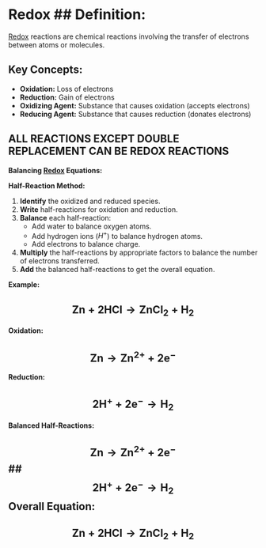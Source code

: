 
# Redox ## **Definition:**
[Redox](./../redox/) reactions are chemical reactions involving the transfer of electrons between atoms or molecules.

## **Key Concepts:**
* **Oxidation:** Loss of electrons
* **Reduction:** Gain of electrons
* **Oxidizing Agent:** Substance that causes oxidation (accepts electrons)
* **Reducing Agent:** Substance that causes reduction (donates electrons)

## **ALL REACTIONS EXCEPT DOUBLE REPLACEMENT CAN BE REDOX REACTIONS**

**Balancing [Redox](./../redox/) Equations:**

**Half-Reaction Method:**
1. **Identify** the oxidized and reduced species.
2. **Write** half-reactions for oxidation and reduction.
3. **Balance** each half-reaction:
	 * Add water to balance oxygen atoms.
	 * Add hydrogen ions ($H^+$) to balance hydrogen atoms.
	 * Add electrons to balance charge.
1. **Multiply** the half-reactions by appropriate factors to balance the number of electrons transferred.
2. **Add** the balanced half-reactions to get the overall equation.

**Example:**

## $$ \text{Zn} + \text{2HCl} \rightarrow \text{ZnCl}_2 + \text{H}_2 $$ 
**Oxidation:**  
## $$\text{Zn} \rightarrow \text{Zn}^{2+} + 2\text{e}^-$$ 
**Reduction:** 
## $$ 2\text{H}^+ + 2\text{e}^- \rightarrow \text{H}_2$$ 
**Balanced Half-Reactions:**
## $$ \text{Zn} \rightarrow \text{Zn}^{2+} + 2\text{e}^-$$ ## $$ 2\text{H}^+ + 2\text{e}^- \rightarrow \text{H}_2$$ **Overall Equation:**
## $$ \text{Zn} + 2\text{HCl} \rightarrow \text{ZnCl}_2 + \text{H}_2$$ 